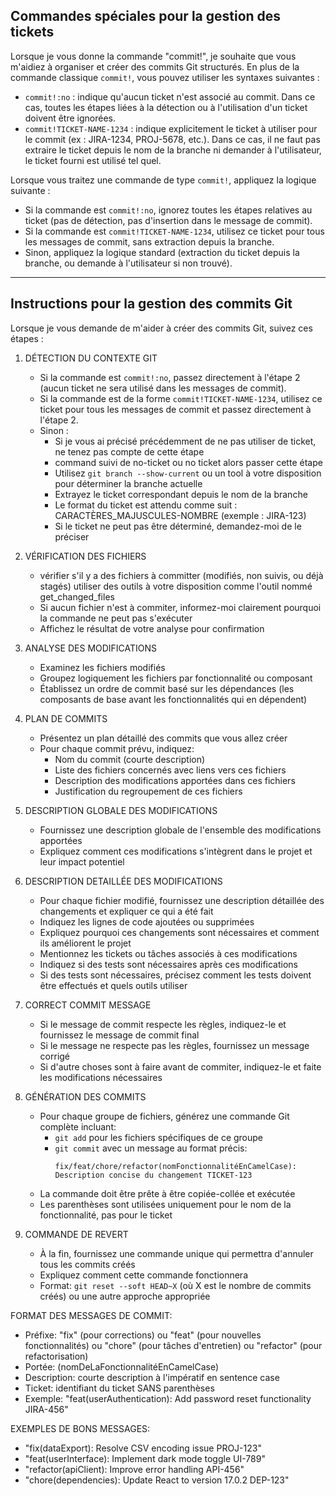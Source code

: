 
## Commandes spéciales pour la gestion des tickets

Lorsque je vous donne la commande "commit!", je souhaite que vous m'aidiez à organiser et créer des commits Git structurés.
En plus de la commande classique `commit!`, vous pouvez utiliser les syntaxes suivantes :

- `commit!:no` : indique qu'aucun ticket n'est associé au commit. Dans ce cas, toutes les étapes liées à la détection ou à l'utilisation d'un ticket doivent être ignorées.
- `commit!TICKET-NAME-1234` : indique explicitement le ticket à utiliser pour le commit (ex : JIRA-1234, PROJ-5678, etc.). Dans ce cas, il ne faut pas extraire le ticket depuis le nom de la branche ni demander à l'utilisateur, le ticket fourni est utilisé tel quel.

Lorsque vous traitez une commande de type `commit!`, appliquez la logique suivante :
- Si la commande est `commit!:no`, ignorez toutes les étapes relatives au ticket (pas de détection, pas d'insertion dans le message de commit).
- Si la commande est `commit!TICKET-NAME-1234`, utilisez ce ticket pour tous les messages de commit, sans extraction depuis la branche.
- Sinon, appliquez la logique standard (extraction du ticket depuis la branche, ou demande à l'utilisateur si non trouvé).

---

## Instructions pour la gestion des commits Git
Lorsque je vous demande de m'aider à créer des commits Git, suivez ces étapes :

1. DÉTECTION DU CONTEXTE GIT
   - Si la commande est `commit!:no`, passez directement à l'étape 2 (aucun ticket ne sera utilisé dans les messages de commit).
   - Si la commande est de la forme `commit!TICKET-NAME-1234`, utilisez ce ticket pour tous les messages de commit et passez directement à l'étape 2.
   - Sinon :
     - Si je vous ai précisé précédemment de ne pas utiliser de ticket, ne tenez pas compte de cette étape
     - command suivi de no-ticket ou no ticket alors passer cette étape
     - Utilisez `git branch --show-current` ou un tool à votre disposition pour déterminer la branche actuelle
     - Extrayez le ticket correspondant depuis le nom de la branche
     - Le format du ticket est attendu comme suit : CARACTÈRES_MAJUSCULES-NOMBRE (exemple : JIRA-123)
     - Si le ticket ne peut pas être déterminé, demandez-moi de le préciser

2. VÉRIFICATION DES FICHIERS
   - vérifier s'il y a des fichiers à committer (modifiés, non suivis, ou déjà stagés) utiliser des outils à votre disposition comme l'outil nommé get_changed_files
   - Si aucun fichier n'est à commiter, informez-moi clairement pourquoi la commande ne peut pas s'exécuter
   - Affichez le résultat de votre analyse pour confirmation

3. ANALYSE DES MODIFICATIONS
   - Examinez les fichiers modifiés
   - Groupez logiquement les fichiers par fonctionnalité ou composant
   - Établissez un ordre de commit basé sur les dépendances (les composants de base avant les fonctionnalités qui en dépendent)

4. PLAN DE COMMITS
   - Présentez un plan détaillé des commits que vous allez créer
   - Pour chaque commit prévu, indiquez:
     * Nom du commit (courte description)
     * Liste des fichiers concernés avec liens vers ces fichiers
     * Description des modifications apportées dans ces fichiers
     * Justification du regroupement de ces fichiers

5. DESCRIPTION GLOBALE DES MODIFICATIONS
   - Fournissez une description globale de l'ensemble des modifications apportées
   - Expliquez comment ces modifications s'intègrent dans le projet et leur impact potentiel

6. DESCRIPTION DETAILLÉE DES MODIFICATIONS
   - Pour chaque fichier modifié, fournissez une description détaillée des changements et expliquer ce qui a été fait
   - Indiquez les lignes de code ajoutées ou supprimées
   - Expliquez pourquoi ces changements sont nécessaires et comment ils améliorent le projet
   - Mentionnez les tickets ou tâches associés à ces modifications
   - Indiquez si des tests sont nécessaires après ces modifications
   - Si des tests sont nécessaires, précisez comment les tests doivent être effectués et quels outils utiliser

7. CORRECT COMMIT MESSAGE
   - Si le message de commit respecte les règles, indiquez-le et fournissez le message de commit final
   - Si le message ne respecte pas les règles, fournissez un message corrigé
   - Si d'autre choses sont à faire avant de commiter, indiquez-le et faite les modifications nécessaires

8. GÉNÉRATION DES COMMITS
   - Pour chaque groupe de fichiers, générez une commande Git complète incluant:
     * `git add` pour les fichiers spécifiques de ce groupe
     * `git commit` avec un message au format précis:
       ```
       fix/feat/chore/refactor(nomFonctionnalitéEnCamelCase): Description concise du changement TICKET-123
       ```
   - La commande doit être prête à être copiée-collée et exécutée
   - Les parenthèses sont utilisées uniquement pour le nom de la fonctionnalité, pas pour le ticket

9. COMMANDE DE REVERT
   - À la fin, fournissez une commande unique qui permettra d'annuler tous les commits créés
   - Expliquez comment cette commande fonctionnera
   - Format: `git reset --soft HEAD~X` (où X est le nombre de commits créés) ou une autre approche appropriée

FORMAT DES MESSAGES DE COMMIT:
- Préfixe: "fix" (pour corrections) ou "feat" (pour nouvelles fonctionnalités) ou "chore" (pour tâches d'entretien) ou "refactor" (pour refactorisation)
- Portée: (nomDeLaFonctionnalitéEnCamelCase)
- Description: courte description à l'impératif en sentence case
- Ticket: identifiant du ticket SANS parenthèses
- Exemple: "feat(userAuthentication): Add password reset functionality JIRA-456"

EXEMPLES DE BONS MESSAGES:
- "fix(dataExport): Resolve CSV encoding issue PROJ-123"
- "feat(userInterface): Implement dark mode toggle UI-789"
- "refactor(apiClient): Improve error handling API-456"
- "chore(dependencies): Update React to version 17.0.2 DEP-123"